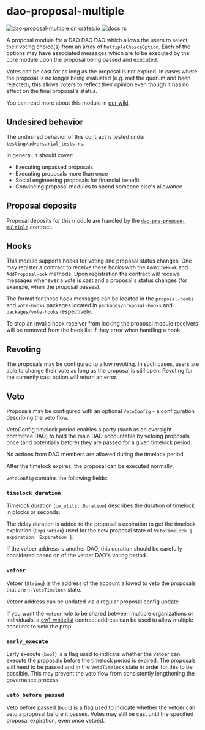 # dao-proposal-multiple

[![dao-proposal-multiple on crates.io](https://img.shields.io/crates/v/dao-proposal-multiple.svg?logo=rust)](https://crates.io/crates/dao-proposal-multiple)
[![docs.rs](https://img.shields.io/docsrs/dao-proposal-multiple?logo=docsdotrs)](https://docs.rs/dao-proposal-multiple/latest/dao_proposal_multiple/)

A proposal module for a DAO DAO DAO which allows the users to select
their voting choice(s) from an array of `MultipleChoiceOption`.
Each of the options may have associated messages which are to be
executed by the core module upon the proposal being passed and executed.

Votes can be cast for as long as the proposal is not expired. In cases
where the proposal is no longer being evaluated (e.g. met the quorum and
been rejected), this allows voters to reflect their opinion even though
it has no effect on the final proposal's status.

You can read more about this module in [our wiki](https://github.com/DA0-DA0/dao-contracts/wiki/Multiple-Choice-Proposal-Module).

## Undesired behavior

The undesired behavior of this contract is tested under `testing/adversarial_tests.rs`.

In general, it should cover:
- Executing unpassed proposals
- Executing proposals more than once
- Social engineering proposals for financial benefit
- Convincing proposal modules to spend someone else's allowance

## Proposal deposits

Proposal deposits for this module are handled by the
[`dao-pre-propose-multiple`](../../pre-propose/dao-pre-propose-multiple)
contract.

## Hooks

This module supports hooks for voting and proposal status changes. One
may register a contract to receive these hooks with the `AddVoteHook`
and `AddProposalHook` methods. Upon registration the contract will
receive messages whenever a vote is cast and a proposal's status
changes (for example, when the proposal passes).

The format for these hook messages can be located in the
`proposal-hooks` and `vote-hooks` packages located in
`packages/proposal-hooks` and `packages/vote-hooks` respectively.

To stop an invalid hook receiver from locking the proposal module
receivers will be removed from the hook list if they error when
handling a hook.

## Revoting

The proposals may be configured to allow revoting.
In such cases, users are able to change their vote as long as the proposal is still open.
Revoting for the currently cast option will return an error.

## Veto

Proposals may be configured with an optional `VetoConfig` - a configuration describing
the veto flow.

VetoConfig timelock period enables a party (such as an oversight committee DAO)
to hold the main DAO accountable by vetoing proposals once (and potentially
before) they are passed for a given timelock period.

No actions from DAO members are allowed during the timelock period.

After the timelock expires, the proposal can be executed normally.

`VetoConfig` contains the following fields:

### `timelock_duration`

Timelock duration (`cw_utils::Duration`) describes the duration of timelock
in blocks or seconds.

The delay duration is added to the proposal's expiration to get the timelock
expiration (`Expiration`) used for the new proposal state of `VetoTimelock {
expiration: Expiration }`.

If the vetoer address is another DAO, this duration should be carefully
considered based on of the vetoer DAO's voting period.

### `vetoer`

Vetoer (`String`) is the address of the account allowed to veto the proposals
that are in `VetoTimelock` state.

Vetoer address can be updated via a regular proposal config update.

If you want the `vetoer` role to be shared between multiple organizations or
individuals, a
[cw1-whitelist](https://github.com/CosmWasm/cw-plus/tree/main/contracts/cw1-whitelist)
contract address can be used to allow multiple accounts to veto the prop.

### `early_execute`

Early execute (`bool`) is a flag used to indicate whether the vetoer can execute
the proposals before the timelock period is expired. The proposals still need to
be passed and in the `VetoTimelock` state in order for this to be possible. This
may prevent the veto flow from consistently lengthening the governance process.

### `veto_before_passed`

Veto before passed (`bool`) is a flag used to indicate whether the vetoer
can veto a proposal before it passes. Votes may still be cast until the
specified proposal expiration, even once vetoed.
